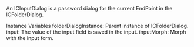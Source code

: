 An ICInputDialog is a password dialog for the current EndPoint in the ICFolderDialog.

Instance Variables
	folderDialogInstance: Parent instance of ICFolderDialog.
	input:		The value of the input field is saved in the input.
	inputMorph:	Morph with the input form.
